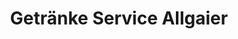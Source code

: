 ---
title: "Getränke Service Allgaier"
url: /lenningen/getraenke-service-allgaier/
shop: Getränke
---